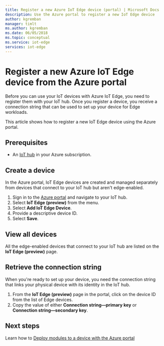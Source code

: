 ```yaml
---
title: Register a new Azure IoT Edge device (portal) | Microsoft Docs 
description: Use the Azure portal to register a new IoT Edge device
author: kgremban
manager: timlt
ms.author: kgremban
ms.date: 06/05/2018
ms.topic: conceptual
ms.service: iot-edge
services: iot-edge
---
```


# Register a new Azure IoT Edge device from the Azure portal

Before you can use your IoT devices with Azure IoT Edge, you need to register them with your IoT hub. Once you register a device, you receive a connection string that can be used to set up your device for Edge workloads. 

This article shows how to register a new IoT Edge device using the Azure portal.

## Prerequisites

* An [IoT hub](../iot-hub/iot-hub-create-through-portal.md) in your Azure subscription. 

## Create a device

In the Azure portal, IoT Edge devices are created and managed separately from devices that connect to your IoT hub but aren't edge-enabled. 

1. Sign in to the [Azure portal](https://portal.azure.com) and navigate to your IoT hub. 
2. Select **IoT Edge (preview)** from the menu.
3. Select **Add IoT Edge Device**. 
4. Provide a descriptive device ID. 
5. Select **Save**. 

## View all devices

All the edge-enabled devices that connect to your IoT hub are listed on the **IoT Edge (preview)** page. 

## Retrieve the connection string

When you're ready to set up your device, you need the connection string that links your physical device with its identity in the IoT hub.

1. From the **IoT Edge (preview)** page in the portal, click on the device ID from the list of Edge devices. 
2. Copy the value of either **Connection string—primary key** or **Connection string—secondary key**. 

## Next steps

Learn how to [Deploy modules to a device with the Azure portal](how-to-deploy-modules-portal.md)